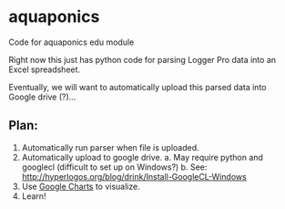 # aquaponics
Code for aquaponics edu module

Right now this just has python code for parsing Logger Pro data into an Excel spreadsheet.

Eventually, we will want to automatically upload this parsed data into Google drive (?)...

## Plan:

1. Automatically run parser when file is uploaded.
2. Automatically upload to google drive.
    a. May require python and googlecl (difficult to set up on Windows?)
    b. See: http://hyperlogos.org/blog/drink/Install-GoogleCL-Windows
3. Use [Google Charts](https://developers.google.com/chart/) to visualize.
4. Learn!
